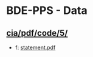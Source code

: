 # BDE-PPS - Data

## [cia/pdf/code/5/](https://data.bde-pps.fr/cia/pdf/code/5/)

- f: [statement.pdf](https://data.bde-pps.fr/cia/pdf/code/5/statement.pdf)
